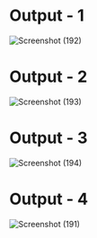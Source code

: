 
# Output - 1

![Screenshot (192)](https://github.com/QuantumCoding123/Day-73-Responsive-BirthDay-Wishes-Simple-Website-/assets/166281221/e65b2775-442e-4ff0-928f-2ff76f0552e0)

 # Output - 2

![Screenshot (193)](https://github.com/QuantumCoding123/Day-73-Responsive-BirthDay-Wishes-Simple-Website-/assets/166281221/4cf1c9a9-4ba4-4837-9d25-4cc5bded9075)

# Output - 3

![Screenshot (194)](https://github.com/QuantumCoding123/Day-73-Responsive-BirthDay-Wishes-Simple-Website-/assets/166281221/f36a798a-816d-4212-8fe1-eb411a64480c)

# Output - 4

![Screenshot (191)](https://github.com/QuantumCoding123/Day-73-Responsive-BirthDay-Wishes-Simple-Website-/assets/166281221/3d950f70-597a-43e3-81eb-7a1fca93cff2)



